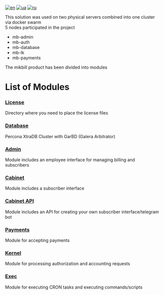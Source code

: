 [![en](https://img.shields.io/badge/lang-en-red.svg)](README.md)
[![ua](https://img.shields.io/badge/lang-ua-yellow.svg)](README.ua.md)
[![ru](https://img.shields.io/badge/lang-ru-blue.svg)](README.ru.md)

This solution was used on two physical servers combined into one cluster via docker swarm<br>
5 nodes participated in the project
  + mb-admin
  + mb-auth
  + mb-database
  + mb-lk
  + mb-payments

The mikbill product has been divided into modules

# List of Modules

### [License](license/README.md)
Directory where you need to place the license files

### [Database](database/README.md)
Percona XtraDB Cluster with GarBD (Galera Arbitrator)

### [Admin](admin/README.md)
Module includes an employee interface for managing billing and subscribers

### [Cabinet](cabinet/README.md)
Module includes a subscriber interface

### [Cabinet API](cabinet_api/README.md)
Module includes an API for creating your own subscriber interface/telegram bot

### [Payments](payments/README.md)
Module for accepting payments

### [Kernel](kernel/README.md)
Module for processing authorization and accounting requests

### [Exec](exec/README.md)
Module for executing CRON tasks and executing commands/scripts
